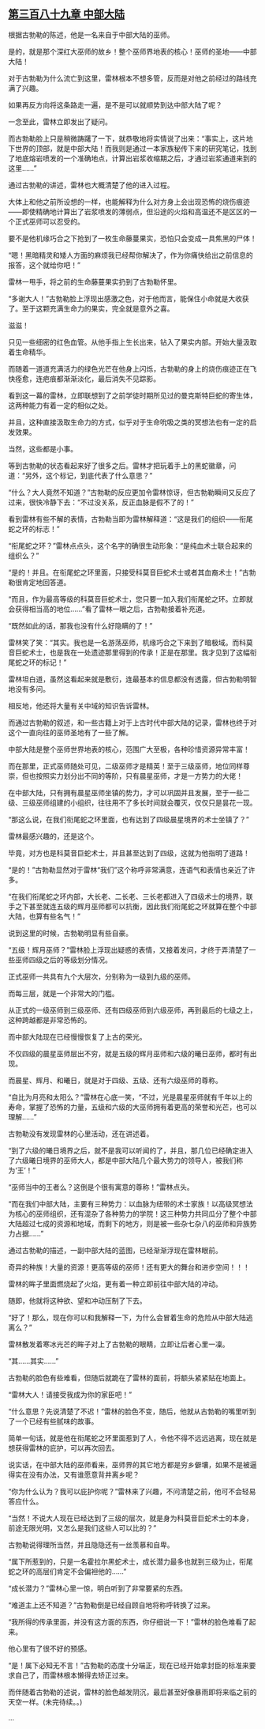 ## [第三百八十九章 中部大陆](https://www.xxbiquge.com/11_11222/8905101.html)


  根据古勃勒的陈述，他是一名来自于中部大陆的巫师。

  是的，就是那个深红大巫师的故乡！整个巫师界地表的核心！巫师的圣地——中部大陆！

  对于古勃勒为什么流亡到这里，雷林根本不想多管，反而是对他之前经过的路线充满了兴趣。

  如果再反方向将这条路走一遍，是不是可以就顺势到达中部大陆了呢？

  一念至此，雷林立即发出了疑问。

  而古勃勒脸上只是稍微踌躇了一下，就恭敬地将实情说了出来：“事实上，这片地下世界的顶部，就是中部大陆！而我则是通过一本家族秘传下来的研究笔记，找到了地底熔岩喷发的一个准确地点，计算出岩浆收缩期之后，才通过岩浆通道来到的这里……”

  通过古勃勒的讲述，雷林也大概清楚了他的进入过程。

  大体上和他之前所设想的一样，也能解释为什么对方身上会出现恐怖的烧伤痕迹——即使精确地计算出了岩浆喷发的薄弱点，但沿途的火焰和高温还不是区区的一个正式巫师可以忍受的。

  要不是他机缘巧合之下抢到了一枚生命藤蔓果实，恐怕只会变成一具焦黑的尸体！

  “嗯！黑暗精灵和矮人方面的麻烦我已经帮你解决了，作为你痛快给出之前信息的报答，这个就给你吧！”

  雷林一甩手，将之前的生命藤蔓果实扔到了古勃勒怀里。

  “多谢大人！”古勃勒脸上浮现出感激之色，对于他而言，能保住小命就是大收获了。至于这颗充满生命力的果实，完全就是意外之喜。

  滋滋！

  只见一些细密的红色血管。从他手指上生长出来，钻入了果实内部。开始大量汲取着生命精华。

  而随着一道道充满活力的绿色光芒在他身上闪烁，古勃勒的身上的烧伤痕迹正在飞快痊愈，连疤痕都渐渐淡化，最后消失不见踪影。

  看到这一幕的雷林，立即联想到了之前学徒时期所见过的曼克斯特巨蛇的寄生体，这两种能力有着一定的相似之处。

  并且，这种直接汲取生命力的方式，似乎对于生命吮吸之类的冥想法也有一定的启发效果。

  当然，这些都是小事。

  等到古勃勒的状态看起来好了很多之后。雷林才把玩着手上的黑蛇徽章，问道：“另外，这个标记，到底代表了什么意思？”

  “什么？大人竟然不知道？”古勃勒的反应更加令雷林惊讶，但古勃勒瞬间又反应了过来，很快冷静下去：“不过没关系，反正血脉是假不了的！”

  看到雷林有些不解的表情，古勃勒当即为雷林解释道：“这是我们的组织——衔尾蛇之环的标志！”

  “衔尾蛇之环？”雷林点点头，这个名字的确很生动形象：“是纯血术士联合起来的组织么？”

  “是的！并且。在衔尾蛇之环里面，只接受科莫音巨蛇术士或者其血裔术士！”古勃勒很肯定地回答道。

  “而且，作为最高等级的科莫音巨蛇术士，您只要一加入我们衔尾蛇之环。立即就会获得相当高的地位……”看了雷林一眼之后，古勃勒接着补充道。

  “既然如此的话，那我也没有什么好隐瞒的了！”

  雷林笑了笑：“其实。我也是一名游荡巫师，机缘巧合之下来到了暗极域。而科莫音巨蛇术士，也是我在一处遗迹那里得到的传承！正是在那里。我才见到了这幅衔尾蛇之环的标记！”

  雷林坦白道，虽然这看起来就是敷衍，连最基本的信息都没有透露，但古勃勒明智地没有多问。

  相反地，他还将大量有关中域的知识告诉雷林。

  而通过古勃勒的叙述，和一些古籍上对于上古时代中部大陆的记录，雷林也终于对这个一直向往的巫师圣地有了一些了解。

  中部大陆是整个巫师世界地表的核心，范围广大至极，各种珍惜资源异常丰富！

  而在那里，正式巫师随处可见，二级巫师才是精英！至于三级巫师，地位同样尊崇，但也按照实力划分出不同的等阶，只有晨星巫师，才是一方势力的大佬！

  在中部大陆，只有拥有晨星巫师坐镇的势力，才可以巩固并且发展，至于一些二级、三级巫师组建的小组织，往往用不了多长时间就会覆灭，仅仅只是昙花一现。

  “那这么说，在我们衔尾蛇之环里面，也有达到了四级晨星境界的术士坐镇了？”

  雷林最感兴趣的，还是这个。

  毕竟，对方也是科莫音巨蛇术士，并且甚至达到了四级，这就为他指明了道路！

  “是的！”古勃勒显然对于雷林“我们”这个称呼非常满意，连语气和表情也亲近了许多。

  “在我们衔尾蛇之环内部，大长老、二长老、三长老都进入了四级术士的境界，联手之下甚至就连五级的辉月巫师都可以抗衡，因此我们衔尾蛇之环就算在整个中部大陆，也算有些名气！”

  说到这里的时候，古勃勒明显有些自豪。

  “五级！辉月巫师？”雷林脸上浮现出疑惑的表情，又接着发问，才终于弄清楚了一些巫师四级之后的等级划分情况。

  正式巫师一共具有九个大层次，分别称为一级到九级的巫师。

  而每三层，就是一个非常大的门槛。

  从正式的一级巫师到三级巫师、还有四级巫师到六级巫师，再到最后的七级之上，这种跨越都是非常恐怖的。

  而中部大陆现在已经慢慢恢复了上古的荣光。

  不仅四级的晨星巫师层出不穷，就是五级的辉月巫师和六级的曦日巫师，都时有出现。

  而晨星、辉月、和曦日，就是对于四级、五级、还有六级巫师的尊称。

  “自比为月亮和太阳么？”雷林在心底一笑，“不过，光是晨星巫师就有千年以上的寿命，掌握了恐怖的力量，五级和六级的大巫师拥有着更高的荣誉和光芒，也可以理解……”

  古勃勒没有发现雷林的心里活动，还在讲述着。

  “到了六级的曦日境界之后，就不是我可以听闻的了，并且，那几位已经确定进入了六级曦日境界的巫师大人，都是中部大陆几个最大势力的领导人，被我们称为‘王’！”

  “巫师当中的王者么？这倒是个很有寓意的尊称！”雷林点头。

  “而在我们中部大陆，主要有三种势力：以血脉为纽带的术士家族！以高级冥想法为核心的巫师组织，还有混杂了各种势力的学院！这三种势力共同瓜分了整个中部大陆超过七成的资源和地域，而剩下的地方，则是被一些杂七杂八的巫师和异族势力占据……”

  通过古勃勒的描述，一副中部大陆的蓝图，已经渐渐浮现在雷林眼前。

  奇异的种族！大量的资源！更高等级的巫师！还有更大的舞台和进步空间！！！

  雷林的眸子里面燃烧起了火焰，更有着一种立即前往中部大陆的冲动。

  随即，他就将这种欲、望和冲动压制了下去。

  “好了！那么，现在你可以和我解释一下，为什么会冒着生命的危险从中部大陆逃离么？”

  雷林散发着寒冰光芒的眸子对上了古勃勒的眼睛，立即让后者心里一凜。

  “其……其实……”

  古勃勒的脸色有些难看，但随后就跪在了雷林的面前，将额头紧紧贴在地面上。

  “雷林大人！请接受我成为你的家臣吧！”

  “什么意思？先说清楚了不迟！”雷林的脸色不变，随后，他就从古勃勒的嘴里听到了一个已经有些腻味的故事。

  简单一句话，就是他在衔尾蛇之环里面惹到了人，令他不得不远远逃离，现在就是想获得雷林的庇护，可以再次回去。

  说实话，在中部大陆的巫师看来，巫师界的其它地方都是穷乡僻壤，如果不是被逼得实在没有办法，又有谁愿意背井离乡呢？

  “你为什么认为？我可以庇护你呢？”雷林来了兴趣，不问清楚之前，他可不会轻易答应什么。

  “当然！不说大人现在已经达到了三级的层次，就是身为科莫音巨蛇术士的本身，前途无限光明，又怎么是我们这些人可以比的？”

  古勃勒说得理所当然，并且隐隐还有一丝羡慕和自卑。

  “属下所惹到的，只是一名霍拉尔黑蛇术士，成长潜力最多也就到三级为止，衔尾蛇之环的高层们肯定不会偏袒他的……”

  “成长潜力？”雷林心里一惊，明白听到了非常要紧的东西。

  “难道主上还不知道？”古勃勒倒是已经自顾自地将称呼转换了过来。

  “我所得的传承里面，并没有这方面的东西，你仔细说一下！”雷林的脸色难看了起来。

  他心里有了很不好的预感。

  “是！属下必知无不言！”古勃勒的态度十分端正，现在已经开始拿封臣的标准来要求自己了，而雷林根本懒得去矫正过来。

  而伴随着古勃勒的述说，雷林的脸色越发阴沉，最后甚至好像暴雨即将来临之前的天空一样。(未完待续。。)

  ...
